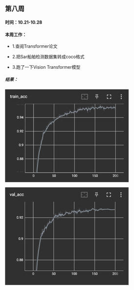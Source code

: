 ## 第八周

#### 时间：10.21-10.28

#### 本周工作：

* 1.查阅Transformer论文

* 2.把Sar船舶检测数据集转成coco格式

* 3.跑了一下Vision Transformer模型

##### 结果：

![](./images/图片1.png)

![](./images/图片3.png)

